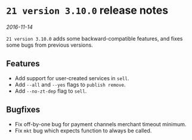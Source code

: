 # `21 version 3.10.0` release notes

*2016-11-14*

`21 version 3.10.0` adds some backward-compatible features, and fixes some bugs from previous versions.

## Features
- Add support for user-created services in `sell`.
- Add `--all` and `--yes` flags to `publish remove`.
- Add `--no-zt-dep` flag to `sell`.

## Bugfixes
- Fix off-by-one bug for payment channels merchant timeout minimum.
- Fix `mkt` bug which expects function to always be called.
